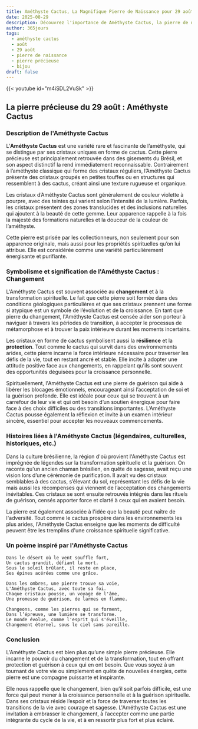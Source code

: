 ```yaml
---
title: Améthyste Cactus, La Magnifique Pierre de Naissance pour 29 août
date: 2025-08-29
description: Découvrez l'importance de Améthyste Cactus, la pierre de naissance du 29 août qui symbolise Changement. Laissez sa beauté et sa signification illuminer votre journée.
author: 365jours
tags:
  - améthyste cactus
  - août
  - 29 août
  - pierre de naissance
  - pierre précieuse
  - bijou
draft: false
---
```


{{< youtube id="m4iSDL2VuSk" >}}
## La pierre précieuse du 29 août : Améthyste Cactus

### Description de l'Améthyste Cactus

L'**Améthyste Cactus** est une variété rare et fascinante de l’améthyste, qui se distingue par ses cristaux uniques en forme de cactus. Cette pierre précieuse est principalement retrouvée dans des gisements du Brésil, et son aspect distinctif la rend immédiatement reconnaissable. Contrairement à l’améthyste classique qui forme des cristaux réguliers, l’Améthyste Cactus présente des cristaux groupés en petites touffes ou en structures qui ressemblent à des cactus, créant ainsi une texture rugueuse et organique.

Les cristaux d’Améthyste Cactus sont généralement de couleur violette à pourpre, avec des teintes qui varient selon l’intensité de la lumière. Parfois, les cristaux présentent des zones translucides et des inclusions naturelles qui ajoutent à la beauté de cette gemme. Leur apparence rappelle à la fois la majesté des formations naturelles et la douceur de la couleur de l’améthyste.

Cette pierre est prisée par les collectionneurs, non seulement pour son apparence originale, mais aussi pour les propriétés spirituelles qu’on lui attribue. Elle est considérée comme une variété particulièrement énergisante et purifiante.

### Symbolisme et signification de l'Améthyste Cactus : Changement

L'Améthyste Cactus est souvent associée au **changement** et à la transformation spirituelle. Le fait que cette pierre soit formée dans des conditions géologiques particulières et que ses cristaux prennent une forme si atypique est un symbole de l’évolution et de la croissance. En tant que pierre du changement, l'Améthyste Cactus est censée aider son porteur à naviguer à travers les périodes de transition, à accepter le processus de métamorphose et à trouver la paix intérieure durant les moments incertains.

Les cristaux en forme de cactus symbolisent aussi la **résilience** et la **protection**. Tout comme le cactus qui survit dans des environnements arides, cette pierre incarne la force intérieure nécessaire pour traverser les défis de la vie, tout en restant ancré et stable. Elle incite à adopter une attitude positive face aux changements, en rappelant qu'ils sont souvent des opportunités déguisées pour la croissance personnelle.

Spirituellement, l'Améthyste Cactus est une pierre de guérison qui aide à libérer les blocages émotionnels, encourageant ainsi l’acceptation de soi et la guérison profonde. Elle est idéale pour ceux qui se trouvent à un carrefour de leur vie et qui ont besoin d’un soutien énergique pour faire face à des choix difficiles ou des transitions importantes. L’Améthyste Cactus pousse également la réflexion et invite à un examen intérieur sincère, essentiel pour accepter les nouveaux commencements.

### Histoires liées à l'Améthyste Cactus (légendaires, culturelles, historiques, etc.)

Dans la culture brésilienne, la région d'où provient l'Améthyste Cactus est imprégnée de légendes sur la transformation spirituelle et la guérison. On raconte qu'un ancien chaman brésilien, en quête de sagesse, avait reçu une vision lors d’une cérémonie de purification. Il avait vu des cristaux semblables à des cactus, s’élevant du sol, représentant les défis de la vie mais aussi les récompenses qui viennent de l’acceptation des changements inévitables. Ces cristaux se sont ensuite retrouvés intégrés dans les rituels de guérison, censés apporter force et clarté à ceux qui en avaient besoin.

La pierre est également associée à l'idée que la beauté peut naître de l'adversité. Tout comme le cactus prospère dans les environnements les plus arides, l'Améthyste Cactus enseigne que les moments de difficulté peuvent être les tremplins d'une croissance spirituelle significative.

### Un poème inspiré par l'Améthyste Cactus

	Dans le désert où le vent souffle fort,  
	Un cactus grandit, défiant la mort.  
	Sous le soleil brûlant, il reste en place,  
	Ses épines acérées comme une grâce.
	
	Dans les ombres, une pierre trouve sa voie,  
	L'Améthyste Cactus, avec toute sa foi.  
	Chaque cristaux pousse, un voyage de l'âme,  
	Une promesse de guérison, de larmes en flamme.
	
	Changeons, comme les pierres qui se forment,  
	Dans l’épreuve, une lumière se transforme.  
	Le monde évolue, comme l'esprit qui s'éveille,  
	Changement éternel, sous le ciel sans pareille.

### Conclusion

L'Améthyste Cactus est bien plus qu’une simple pierre précieuse. Elle incarne le pouvoir du changement et de la transformation, tout en offrant protection et guérison à ceux qui en ont besoin. Que vous soyez à un tournant de votre vie ou simplement en quête de nouvelles énergies, cette pierre est une compagne puissante et inspirante.

Elle nous rappelle que le changement, bien qu’il soit parfois difficile, est une force qui peut mener à la croissance personnelle et à la guérison spirituelle. Dans ses cristaux réside l’espoir et la force de traverser toutes les transitions de la vie avec courage et sagesse. L'Améthyste Cactus est une invitation à embrasser le changement, à l’accepter comme une partie intégrante du cycle de la vie, et à en ressortir plus fort et plus éclairé.